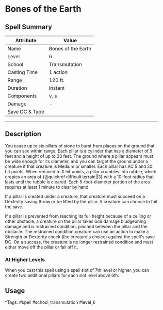 # Bones of the Earth

## Spell Summary

| Attribute        | Value                  |
|------------------|------------------------|
| Name             | Bones of the Earth                 |
| Level            | 6                |
| School           | Transmutation          |
| Casting Time     | 1 action              |
| Range            | 120 ft.            |
| Duration         | Instant             |
| Components       | v, s             |
| Damage           | -               |
| Save DC & Type   |              |

---

## Description

You cause up to six pillars of stone to burst from places on the ground that you can see within range. Each pillar is a cylinder that has a diameter of 5 feet and a height of up to 30 feet. The ground where a pillar appears must be wide enough for its diameter, and you can target the ground under a creature if that creature is Medium or smaller. Each pillar has AC 5 and 30 hit points. When reduced to 0 hit points, a pillar crumbles into rubble, which creates an area of {@quickref difficult terrain||3} with a 10-foot radius that lasts until the rubble is cleared. Each 5-foot-diameter portion of the area requires at least 1 minute to clear by hand.

If a pillar is created under a creature, that creature must succeed on a Dexterity saving throw or be lifted by the pillar. A creature can choose to fail the save.

If a pillar is prevented from reaching its full height because of a ceiling or other obstacle, a creature on the pillar takes 6d6 damage bludgeoning damage and is restrained condition, pinched between the pillar and the obstacle. The restrained condition creature can use an action to make a Strength or Dexterity check (the creature's choice) against the spell's save DC. On a success, the creature is no longer restrained condition and must either move off the pillar or fall off it.

### At Higher Levels
When you cast this spell using a spell slot of 7th level or higher, you can create two additional pillars for each slot level above 6th.

## Usage


^Tags: #spell #school_transmutation #level_6